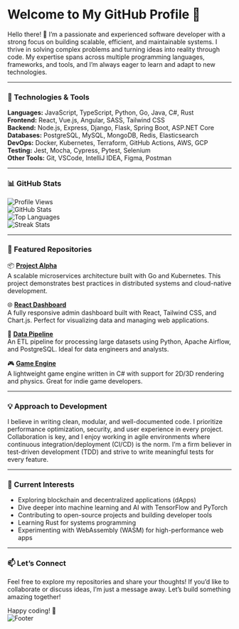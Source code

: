 # Welcome to My GitHub Profile 👋  

Hello there! 👋 I’m a passionate and experienced software developer with a strong focus on building scalable, efficient, and maintainable systems. I thrive in solving complex problems and turning ideas into reality through code. My expertise spans across multiple programming languages, frameworks, and tools, and I’m always eager to learn and adapt to new technologies.  

---

### 🔧 Technologies & Tools  

**Languages:** JavaScript, TypeScript, Python, Go, Java, C#, Rust  
**Frontend:** React, Vue.js, Angular, SASS, Tailwind CSS  
**Backend:** Node.js, Express, Django, Flask, Spring Boot, ASP.NET Core  
**Databases:** PostgreSQL, MySQL, MongoDB, Redis, Elasticsearch  
**DevOps:** Docker, Kubernetes, Terraform, GitHub Actions, AWS, GCP  
**Testing:** Jest, Mocha, Cypress, Pytest, Selenium  
**Other Tools:** Git, VSCode, IntelliJ IDEA, Figma, Postman  

---

### 📊 GitHub Stats  

![Profile Views](https://komarev.com/ghpvc/?username=rosettagarza753&color=blue&style=flat-square)  
![GitHub Stats](https://github-readme-stats.vercel.app/api?username=rosettagarza753&show_icons=true&theme=radical)  
![Top Languages](https://github-readme-stats.vercel.app/api/top-langs/?username=rosettagarza753&layout=compact&theme=radical)  
![Streak Stats](https://github-readme-streak-stats.herokuapp.com/?user=rosettagarza753&theme=radical)  

---

### 🚀 Featured Repositories  

📦 **[Project Alpha](https://github.com/rosettagarza753/project-alpha)**  
A scalable microservices architecture built with Go and Kubernetes. This project demonstrates best practices in distributed systems and cloud-native development.  

🌐 **[React Dashboard](https://github.com/rosettagarza753/react-dashboard)**  
A fully responsive admin dashboard built with React, Tailwind CSS, and Chart.js. Perfect for visualizing data and managing web applications.  

🧩 **[Data Pipeline](https://github.com/rosettagarza753/data-pipeline)**  
An ETL pipeline for processing large datasets using Python, Apache Airflow, and PostgreSQL. Ideal for data engineers and analysts.  

🎮 **[Game Engine](https://github.com/rosettagarza753/game-engine)**  
A lightweight game engine written in C# with support for 2D/3D rendering and physics. Great for indie game developers.  

---

### 💡 Approach to Development  

I believe in writing clean, modular, and well-documented code. I prioritize performance optimization, security, and user experience in every project. Collaboration is key, and I enjoy working in agile environments where continuous integration/deployment (CI/CD) is the norm. I’m a firm believer in test-driven development (TDD) and strive to write meaningful tests for every feature.  

---

### 🌱 Current Interests  

- Exploring blockchain and decentralized applications (dApps)  
- Dive deeper into machine learning and AI with TensorFlow and PyTorch  
- Contributing to open-source projects and building developer tools  
- Learning Rust for systems programming  
- Experimenting with WebAssembly (WASM) for high-performance web apps  

---

### 📫 Let’s Connect  

Feel free to explore my repositories and share your thoughts! If you’d like to collaborate or discuss ideas, I’m just a message away. Let’s build something amazing together!  

Happy coding! 🚀  
![Footer](https://img.shields.io/badge/Thank%20You%20For%20Visiting!-blue?style=for-the-badge)
